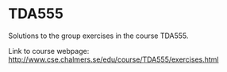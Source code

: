 TDA555
======

Solutions to the group exercises in the course TDA555.

Link to course webpage:
http://www.cse.chalmers.se/edu/course/TDA555/exercises.html
